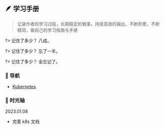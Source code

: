 ## 🪶 学习手册

> 记录作者的学习过程，长期稳定的做事，持续高效的输出，不断积累，不断精简，做自己的学习指南与手册

?> 记住了多少？ 八成。

?> 记住了多少？ 忘了一半。

?> 记住了多少？ 全忘记了。


### 🧭 导航

- [Kubernetes](/k8s/)


### 🍿 时光轴

2023.01.08

- 完善 k8s 文档 


